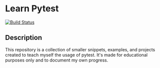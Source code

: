 # Learn Pytest #
[![Build Status](https://dev.azure.com/fdahlitz/learn-pytest/_apis/build/status/DahlitzFlorian.learn-pytest?branchName=master)](https://dev.azure.com/fdahlitz/learn-pytest/_build/latest?definitionId=2?branchName=master)
## Description ##
This repository is a collection of smaller snippets, examples, and projects
created to teach myself the usage of pytest. It's made for educational
purposes only and to document my own progress.